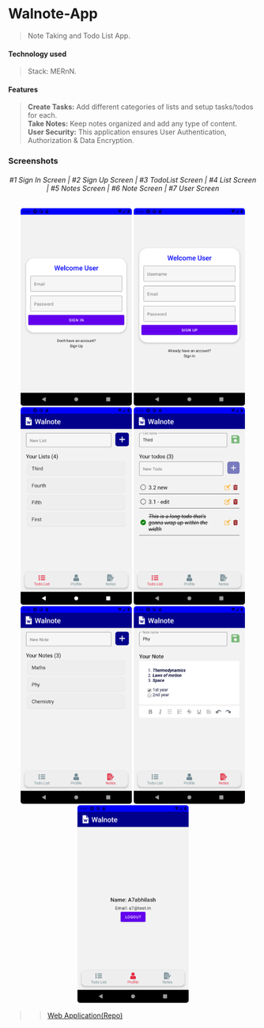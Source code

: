 # Walnote-App

> Note Taking and Todo List App.

#### Technology used

> Stack: MERnN.

#### Features

> **Create Tasks:** Add different categories of lists and setup tasks/todos for each.  
> **Take Notes:** Keep notes organized and add any type of content.  
> **User Security:** This application ensures User Authentication, Authorization & Data Encryption.

### Screenshots

<div align="center">
<h6>
#1 Sign In Screen | #2 Sign Up Screen | #3 TodoList Screen | #4 List Screen | #5 Notes Screen | #6 Note Screen | #7 User Screen  
</h6>
</div>

<div align="center">
<img src="client/assets/screenshots/Screenshot_1622564187.png" style="border-radius:5px;" alt="Sign In" height="400">
<img src="client/assets/screenshots/Screenshot_1622564185.png" style="border-radius:5px;" alt="Sign Up" height="400">
<img src="client/assets/screenshots/Screenshot_1622564031.png" style="border-radius:5px;" alt="TodoList" height="400">
<img src="client/assets/screenshots/Screenshot_1622564054.png" style="border-radius:5px;" alt="List" height="400">
<img src="client/assets/screenshots/Screenshot_1622564045.png" style="border-radius:5px;" alt="Notes" height="400">
<img src="client/assets/screenshots/Screenshot_1622564075.png" style="border-radius:5px;" alt="Note" height="400">
<img src="client/assets/screenshots/Screenshot_1622564043.png" style="border-radius:5px;" alt="User" height="400">
</div>

> > [Web Application(Repo)](https://github.com/A7abhilash/walnote)
